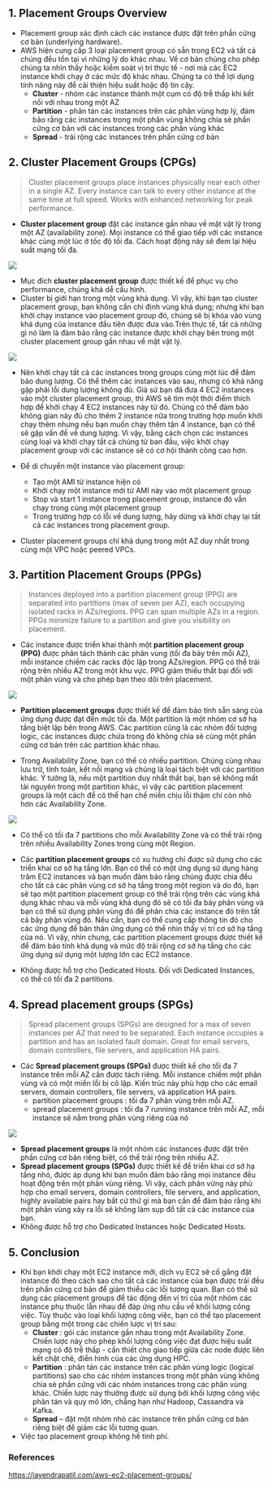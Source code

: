 ## 1. Placement Groups Overview
* Placement group xác định cách các instance được đặt trên phần cứng cơ bản (underlying hardware).
* AWS hiện cung cấp 3 loại placement group có sẵn trong EC2 và tất cả chúng đều tồn tại vì những lý do khác nhau. Về cơ bản chúng cho phép chúng ta nhìn thấy hoặc kiểm soát vị trí thực tế - nơi mà các EC2 instance khởi chạy ở các mức độ khác nhau. Chúng ta có thể lợi dụng tính năng này để cải thiện hiệu suất hoặc độ tin cậy.
    + **Cluster** - nhóm các instance thành một cụm có độ trễ thấp khi kết nối với nhau trong một AZ
    + **Partition** - phân tán các instances trên các phân vùng hợp lý, đảm bảo rằng các instances trong một phân vùng không chia sẻ phần cứng cơ bản với các instances trong các phân vùng khác
    + **Spread** - trải rộng các instances trên phần cứng cơ bản


## 2. Cluster Placement Groups (CPGs)

> Cluster placement groups place instances physically near each other in a single AZ. Every instance can talk to every other  instance at the same time at full speed. Works with enhanced networking for peak performance. 
* **Cluster placement group** đặt các instance gần nhau về mặt vật lý trong một AZ (availability zone). Mọi instance có thể giao tiếp với các instance khác cùng một lúc ở tốc độ tối đa. Cách hoạt động này sẽ đem lại hiệu suất mạng tối đa.

![](https://images.viblo.asia/420574d7-a2c7-4edd-84c3-fa24846f5974.png)

* Mục đích **cluster placement group** được thiết kế để phục vụ cho performance, chúng khá dễ cấu hình.
* Cluster bị giới hạn trong một vùng khả dụng. Vì vậy, khi bạn tạo cluster placement group, bạn không cần chỉ định vùng khả dụng; nhưng khi bạn khởi chạy instance vào placement group đó, chúng sẽ bị khóa vào vùng khả dụng của instance đầu tiên được đưa vào.Trên thực tế, tất cả những gì nó làm là đảm bảo rằng các instance được khởi chạy bên trong một cluster placement group gần nhau về mặt vật lý.

![](https://images.viblo.asia/4a58fef7-5d31-436a-8b09-9b6e237a9ea3.png)

* Nên khởi chạy tất cả các instances trong groups cùng một lúc để đảm bảo dung lượng. Có thể thêm các instances vào sau, nhưng có khả năng gặp phải lỗi dung lượng không đủ. Giả sử bạn đã đưa 4 EC2 instances vào một cluster placement group, thì AWS sẽ tìm một thời điểm thích hợp để khởi chạy 4 EC2 instances này từ đó. Chúng có thể đảm bảo không gian này đủ cho thêm 2 instance nữa trong trường hợp muốn khởi chạy thêm nhưng nếu bạn muốn chạy thêm tận 4 instance, bạn có thể sẽ gặp vấn đề về dung lượng. Vì vậy, bằng cách chọn các instances cùng loại và khởi chạy tất cả chúng từ ban đầu, việc khởi chạy placement group với các instance sẽ có cơ hội thành công cao hơn.
* Để di chuyển một instance vào placement group:
    + Tạo một AMI từ instance hiện có 
    + Khởi chạy một instance mới từ AMI này vào một placement group
    + Stop và start 1 instance trong placement group, instance đó vẫn chạy trong cùng một placement group
    + Trong trường hợp có lỗi về dung lượng, hãy dừng và khởi chạy lại tất cả các instances trong placement group. 

*  Cluster placement groups chỉ khả dụng trong một AZ duy nhất trong cùng một VPC hoặc peered VPCs.


## 3. Partition Placement Groups (PPGs)

> Instances deployed into a partition placement group (PPG) are  separated into partitions (max of seven per AZ), each occupying  isolated racks in AZs/regions. PPG can span multiple AZs in a  region. PPGs minimize failure to a partition and give you visibility on placement.

* Các instance được triển khai thành một **partition placement group (PPG)** được phân tách thành các phân vùng (tối đa bảy trên mỗi AZ), mỗi instance chiếm các racks độc lập trong AZs/region. PPG có thể trải rộng trên nhiều AZ trong một khu vực. PPG giảm thiểu thất bại đối với một phân vùng và cho phép bạn theo dõi trên placement.

![](https://images.viblo.asia/fd284f6f-84a5-429d-a6fb-1684618702a9.png)

* **Partition placement groups** được thiết kế để đảm bảo tính sẵn sàng của ứng dụng được đạt đến mức tối đa. Một partition là một nhóm cơ sở hạ tầng biệt lập bên trong AWS. Các partition cũng là các nhóm đối tượng logic, các instances được chứa trong đó không chia sẻ cùng một phần cứng cơ bản trên các partition khác nhau.

* Trong Availability Zone, bạn có thể có nhiều partition. Chúng cùng nhau lưu trữ, tính toán, kết nối mạng và chúng là loại tách biệt với các partition khác. Ý tưởng là, nếu một partition duy nhất thất bại, bạn sẽ không mất tài nguyên trong một partition khác, vì vậy các partition placement groups là một cách để có thể hạn chế miền chịu lỗi thậm chí còn nhỏ hơn các Availability Zone.

![](https://images.viblo.asia/1a072236-cfbf-42a6-9fc1-ae9f1a76f100.png)

* Có thể có tối đa 7 partitions cho mỗi Availability Zone và có thể trải rộng trên nhiều Availability Zones trong cùng một Region.

* Các **partition placement groups** có xu hướng chỉ được sử dụng cho các triển khai cơ sở hạ tầng lớn. Bạn có thể có một ứng dụng sử dụng hàng trăm EC2 instances và bạn muốn đảm bảo rằng chúng được chia đều cho tất cả các phân vùng cơ sở hạ tầng trong một region và do đó, bạn sẽ tạo một partition placement group có thể trải rộng trên các vùng khả dụng khác nhau và mỗi vùng khả dụng đó sẽ có tối đa bảy phân vùng và bạn có thể sử dụng phân vùng đó để phân chia các instance đó trên tất cả bảy phân vùng đó. Nếu cần, bạn có thể cung cấp thông tin đó cho các ứng dụng để bản thân ứng dụng có thể nhìn thấy vị trí cơ sở hạ tầng của nó.
Vì vậy, nhìn chung, các partition placement groups được thiết kế để đảm bảo tính khả dụng và mức độ trải rộng cơ sở hạ tầng cho các ứng dụng sử dụng một lượng lớn các EC2 instance. 
* Không được hỗ trợ cho Dedicated Hosts. Đối với Dedicated Instances, có thể có tối đa 2 partitions.
## 4. Spread placement groups (SPGs)

> Spread placement groups (SPGs) are designed for a max of seven instances per AZ that need to be separated. Each instance occupies  a partition and has an isolated fault domain. Great for email  servers, domain controllers, file servers, and application HA pairs.

* Các **Spread placement groups (SPGs)** được thiết kế cho tối đa 7 instance trên mỗi AZ cần được tách riêng. Mỗi instance chiếm một phân vùng và có một miền lỗi bị cô lập. Kiến trúc này phù hợp cho các email servers, domain controllers, file servers, và application HA pairs. 
    + partition placement groups : tối đa 7 phân vùng trên mỗi AZ. 
    + spread placement groups : tối đa 7 running instance trên mỗi AZ, mỗi instance sẽ nằm trong phân vùng riêng của nó
    
![](https://images.viblo.asia/edf3936b-a012-4495-803a-947c1f5eacbe.png)

* **Spread placement groups** là một nhóm các instances được đặt trên phần cứng cơ bản riêng biệt, có thể trải rộng trên nhiều AZ.
* **Spread placement groups (SPGs)** được thiết kế để triển khai cơ sở hạ tầng nhỏ, được áp dụng khi bạn muốn đảm bảo rằng mọi instance đều hoạt động trên một phân vùng riêng. Vì vậy, cách phân vừng này phù hợp cho email servers, domain controllers, file servers, and application, highly available pairs hay bất cứ thứ gì mà bạn cần để đảm bảo rằng khi một phân vùng xảy ra lỗi sẽ không làm sụp đổ tất cả các instance của bạn.
* Không được hỗ trợ cho Dedicated Instances hoặc Dedicated Hosts.

## 5. Conclusion

* Khi bạn khởi chạy một EC2 instance mới, dịch vụ EC2 sẽ cố gắng đặt instance đó theo cách sao cho tất cả các instance của bạn được trải đều trên phần cứng cơ bản để giảm thiểu các lỗi tương quan. Bạn có thể sử dụng các placement groups để tác động đến vị trí của một nhóm các instance phụ thuộc lẫn nhau để đáp ứng nhu cầu về khối lượng công việc. Tùy thuộc vào loại khối lượng công việc, bạn có thể tạo placement group bằng một trong các chiến lược vị trí sau:
    + **Cluster** : gói các instance gần nhau trong một Availability Zone. Chiến lược này cho phép khối lượng công việc đạt được hiệu suất mạng có độ trễ thấp - cần thiết cho giao tiếp giữa các node được liên kết chặt chẽ, điển hình của các ứng dụng HPC.
    + **Partition** : phân tán các instance trên các phân vùng logic (logical partitions) sao cho các nhóm instances trong một phân vùng không chia sẻ phần cứng với các nhóm instances trong các phân vùng khác. Chiến lược này thường được sử dụng bởi khối lượng công việc phân tán và quy mô lớn, chẳng hạn như Hadoop, Cassandra và Kafka.
    + **Spread** – đặt một nhóm nhỏ các instance trên phần cứng cơ bản riêng biệt để giảm các lỗi tương quan.
* Việc tạo placement group không hề tính phí.

### References
https://jayendrapatil.com/aws-ec2-placement-groups/